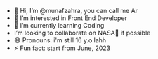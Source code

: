 - 👋 Hi, I’m @munafzahra, you can call me Ar
- 👀 I’m interested in Front End Developer
- 🌱 I’m currently learning Coding
- I’m looking to collaborate on NASA💞️ if possible
- 😄 Pronouns: i'm still 16 y.o lahh
- ⚡ Fun fact: start from June, 2023

<!---
munafzahra/munafzahra is a ✨ special ✨ repository because its `README.md` (this file) appears on your GitHub profile.
You can click the Preview link to take a look at your changes.
--->
